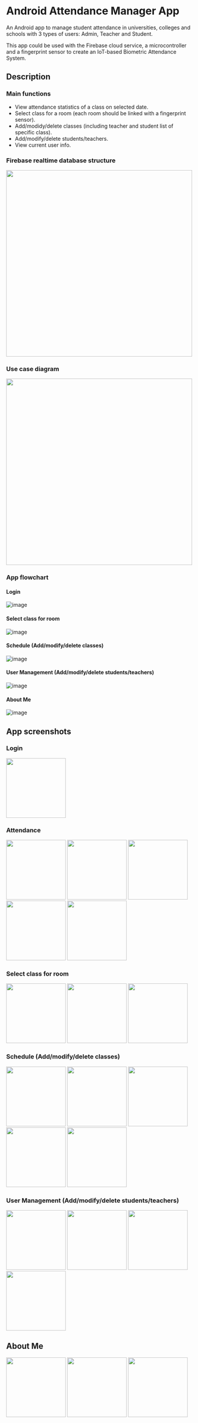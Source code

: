 # Android Attendance Manager App

An Android app to manage student attendance in universities, colleges and schools with 3 types of users: Admin, Teacher and Student.

This app could be used with the Firebase cloud service, a microcontroller and a fingerprint sensor to create an IoT-based Biometric Attendance System.

## Description

### Main functions

* View attendance statistics of a class on selected date.
* Select class for a room (each room should be linked with a fingerprint sensor).
* Add/modidy/delete classes (including teacher and student list of specific class).
* Add/modify/delete students/teachers.
* View current user info.

### Firebase realtime database structure

<p float="left">
  <img src="https://drive.google.com/uc?export=view&id=1l05shTOAdq4TnI_NOEDyr2kkvSPDWmlW" width="500" />
</p>

### Use case diagram

<p float="left">
  <img src="https://drive.google.com/uc?export=view&id=1ZPPjTf9FNoWLYKRQFaK5JNsmIxwqbHPY" width="500" />
</p>

### App flowchart

#### Login 

![image](https://drive.google.com/uc?export=view&id=17f7oZl3yfZd_Esjc7fMYVvv0psIB67rd)

#### Select class for room

![image](https://drive.google.com/uc?export=view&id=1N-D_QgH82MVHJTiCdGwOlGIMUWp1tQWc)

#### Schedule (Add/modify/delete classes)

![image](https://drive.google.com/uc?export=view&id=1TJ1N3QVxbeBiBFhGKTcdlH5Xqr3Q52lT)

#### User Management (Add/modify/delete students/teachers)

![image](https://drive.google.com/uc?export=view&id=1pH0NW-UwZ90uFq74lUL7PxhcIs-HalIj)

#### About Me

![image](https://drive.google.com/uc?export=view&id=1HcPHfsGiSPp8mgXlrWFoa8JpmJ59t6lh)


## App screenshots

### Login 

<p float="left">
  <img src="https://drive.google.com/uc?export=view&id=1dCJecWG5DDpU0_Jjufqgwr23o6qrkZXo" width="160" />
</p>

### Attendance

<p float="left">
  <img src="https://drive.google.com/uc?export=view&id=1dS1TskEUmzNQOi1LWDwPwEmcuOxcz4XO" width="160" />
  <img src="https://drive.google.com/uc?export=view&id=1dXB5urCtWlND-8rc-AFVfGUh0--xhFM1" width="160" /> 
  <img src="https://drive.google.com/uc?export=view&id=1dZJHq7K88mLNHkPq3GH6FSOVgXBPwPUz" width="160" /> 
  <img src="https://drive.google.com/uc?export=view&id=1dZTObSV8HP3U3UDwbP2O9X-VxcwGkIHD" width="160" /> 
  <img src="https://drive.google.com/uc?export=view&id=1dfZhE5Z84pxN4PT00WUp8ln5CbqrTCmp" width="160" /> 
</p>

### Select class for room

<p float="left">
  <img src="https://drive.google.com/uc?export=view&id=1diUthpOWgH5gDxdbVHevriZPGNNS4HZN" width="160" />
  <img src="https://drive.google.com/uc?export=view&id=1dsOZpaGrxi3yj8DA6uT7m5JR_pgiWLOj" width="160" /> 
  <img src="https://drive.google.com/uc?export=view&id=1dsm5q6fUBO9HmZCj81_Z2Vukc9xk2nwS" width="160" /> 
</p>

### Schedule (Add/modify/delete classes)

<p float="left">
  <img src="https://drive.google.com/uc?export=view&id=1dwCEuZRWRo9QPaEydcPaZF1AMTxnKOa3" width="160" />
  <img src="https://drive.google.com/uc?export=view&id=1e3w4Z3gd1wCdHIaGIc3rC7i837mpJEKU" width="160" /> 
  <img src="https://drive.google.com/uc?export=view&id=1e8uymEXqgkvpFBwrvOlOen1tcZRL8g2u" width="160" /> 
  <img src="https://drive.google.com/uc?export=view&id=1eAp01uEyH_if4M6b7knGuw6nOLqrBu_H" width="160" /> 
  <img src="https://drive.google.com/uc?export=view&id=1eDe6T6-xZzjImdTR2qPVkQ2H6DaoaUdP" width="160" /> 
</p>

### User Management (Add/modify/delete students/teachers)

<p float="left">
  <img src="https://drive.google.com/uc?export=view&id=1eFXhLuzP1pDGDyWSFyUexGC2LBP6NT_c" width="160" />
  <img src="https://drive.google.com/uc?export=view&id=1eHFY6z9S4a8pNgoiKBHBiuqpv3FY0VGI" width="160" /> 
  <img src="https://drive.google.com/uc?export=view&id=1eIGlX3x0S9GLDP_110KI1XzT4gJAIvd0" width="160" /> 
  <img src="https://drive.google.com/uc?export=view&id=1eIWgzT6zpwGGApIHWvmIGb2SKhUb4Hj-" width="160" /> 
</p>

## About Me

<p float="left">
  <img src="https://drive.google.com/uc?export=view&id=1dJVqZguUzdsEURe33UAaNngaCVLPm2gL" width="160" />
  <img src="https://drive.google.com/uc?export=view&id=1dCW8J8nGQyuMFdHOSC_9GvpYrBhI9a13" width="160" /> 
  <img src="https://drive.google.com/uc?export=view&id=1dHiXibX62HmjD-mJHQXYoQu8c3Qpqxks" width="160" /> 
</p>
